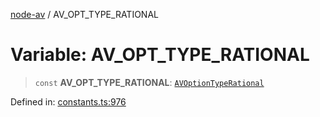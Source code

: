 [node-av](../globals.md) / AV\_OPT\_TYPE\_RATIONAL

# Variable: AV\_OPT\_TYPE\_RATIONAL

> `const` **AV\_OPT\_TYPE\_RATIONAL**: [`AVOptionTypeRational`](../type-aliases/AVOptionTypeRational.md)

Defined in: [constants.ts:976](https://github.com/seydx/av/blob/f8631fc881b394300b1479f511d55cf1c370a87f/src/constants/constants.ts#L976)
